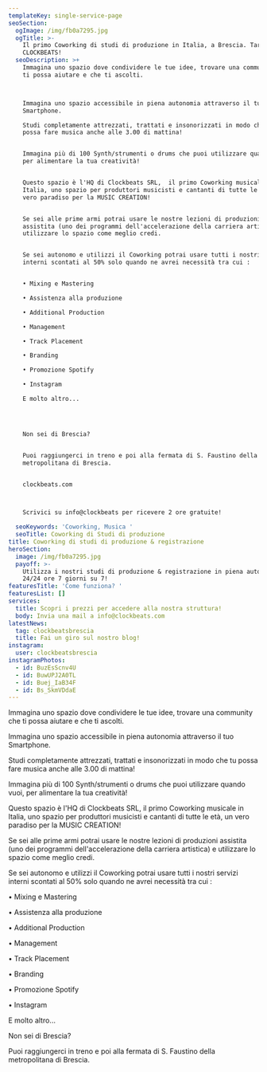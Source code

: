```yaml
---
templateKey: single-service-page
seoSection:
  ogImage: /img/fb0a7295.jpg
  ogTitle: >-
    Il primo Coworking di studi di produzione in Italia, a Brescia. Targato
    CLOCKBEATS!
  seoDescription: >+
    Immagina uno spazio dove condividere le tue idee, trovare una community che
    ti possa aiutare e che ti ascolti.



    Immagina uno spazio accessibile in piena autonomia attraverso il tuo
    Smartphone. 

    Studi completamente attrezzati, trattati e insonorizzati in modo che tu
    possa fare musica anche alle 3.00 di mattina!


    Immagina più di 100 Synth/strumenti o drums che puoi utilizzare quando vuoi,
    per alimentare la tua creatività! 


    Questo spazio è l'HQ di Clockbeats SRL,  il primo Coworking musicale in
    Italia, uno spazio per produttori musicisti e cantanti di tutte le età, un
    vero paradiso per la MUSIC CREATION!


    Se sei alle prime armi potrai usare le nostre lezioni di produzioni
    assistita (uno dei programmi dell'accelerazione della carriera artistica) e
    utilizzare lo spazio come meglio credi. 


    Se sei autonomo e utilizzi il Coworking potrai usare tutti i nostri servizi
    interni scontati al 50% solo quando ne avrei necessità tra cui : 


    • Mixing e Mastering 

    • Assistenza alla produzione

    • Additional Production 

    • Management

    • Track Placement 

    • Branding

    • Promozione Spotify

    • Instagram

    E molto altro... 




    Non sei di Brescia?


    Puoi raggiungerci in treno e poi alla fermata di S. Faustino della
    metropolitana di Brescia.


    clockbeats.com



    Scrivici su info@clockbeats per ricevere 2 ore gratuite!

  seoKeywords: 'Coworking, Musica '
  seoTitle: Coworking di Studi di produzione
title: Coworking di studi di produzione & registrazione
heroSection:
  image: /img/fb0a7295.jpg
  payoff: >-
    Utilizza i nostri studi di produzione & registrazione in piena autonomia
    24/24 ore 7 giorni su 7!
featuresTitle: 'Come funziona? '
featuresList: []
services:
  title: Scopri i prezzi per accedere alla nostra struttura!
  body: Invia una mail a info@clockbeats.com
latestNews:
  tag: clockbeatsbrescia
  title: Fai un giro sul nostro blog!
instagram:
  user: clockbeatsbrescia
instagramPhotos:
  - id: BuzEsScnv4U
  - id: BuwUPJ2A0TL
  - id: Buej_IaB34F
  - id: Bs_SkmVDdaE
---
```

Immagina uno spazio dove condividere le tue idee, trovare una community che ti possa aiutare e che ti ascolti.





Immagina uno spazio accessibile in piena autonomia attraverso il tuo Smartphone. 

Studi completamente attrezzati, trattati e insonorizzati in modo che tu possa fare musica anche alle 3.00 di mattina!



Immagina più di 100 Synth/strumenti o drums che puoi utilizzare quando vuoi, per alimentare la tua creatività! 







Questo spazio è l'HQ di Clockbeats SRL,  il primo Coworking musicale in Italia, uno spazio per produttori musicisti e cantanti di tutte le età, un vero paradiso per la MUSIC CREATION!



Se sei alle prime armi potrai usare le nostre lezioni di produzioni assistita (uno dei programmi dell'accelerazione della carriera artistica) e utilizzare lo spazio come meglio credi. 



Se sei autonomo e utilizzi il Coworking potrai usare tutti i nostri servizi interni scontati al 50% solo quando ne avrei necessità tra cui : 



• Mixing e Mastering 

• Assistenza alla produzione

• Additional Production 

• Management

• Track Placement 

• Branding

• Promozione Spotify

• Instagram

E molto altro... 







Non sei di Brescia?



Puoi raggiungerci in treno e poi alla fermata di S. Faustino della metropolitana di Brescia.
